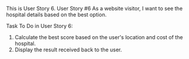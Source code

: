 This is User Story 6.
User Story #6 As a website visitor, I want to see the hospital details based on the best option.

Task To Do in User Story 6:
1. Calculate the best score based on the user's location and cost of the hospital.
2. Display the result received back to the user.
